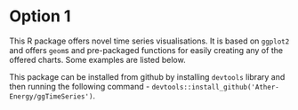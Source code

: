 # Option 1

This R package offers novel time series visualisations. It is based on
`ggplot2` and offers `geom`s and pre-packaged functions for easily
creating any of the offered charts. Some examples are listed below.

This package can be installed from github by installing `devtools`
library and then running the following command -
  `devtools::install_github('Ather-Energy/ggTimeSeries')`.
